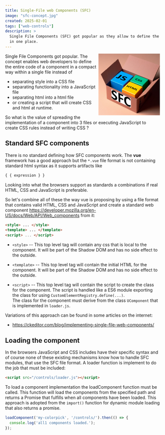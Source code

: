 ```yaml
---
title: Single-File web Components (SFC)
image: "sfc-concept.jpg"
created: 2025-02-01
tags: ["web-controls"]
description: >  
  Single File Components (SFC) got popular as they allow to define the complete code for a component
  in one place.
---
```


<img src="sfc-box.jpg" style="width:200px;height:200px;float:right">

Single File Components got popular. The concept enables web developers to define the entire code of a component
in a compact way within a single file instead of

* separating style into a CSS file
* separating functionality into a JavaScript file
* separating html into a html file
* or creating a script that will create CSS and html at runtime.

So what is the value of spreading the implementation of a component into 3 files or executing JavaScript to create CSS rules instead of writing CSS ?


## Standard SFC components

There is no standard defining how SFC components work.  The **vue** framework has a good approach but the `*.vue` file
format is not containing standard html syntax as it supports artifacts like
``` txt
{ { expression } }
```

Looking into what the browsers support as standards a combinations if real HTML, CSS and JavaScript is preferable.

So let's combine all of these the way vue is proposing by using a file format that contains
valid HTML, CSS and JavaScript and create a standard web component <https://developer.mozilla.org/en-US/docs/Web/API/Web_components> from it:

``` html
<style> ... </style>
<template> ... </template>
<script> ... </script>
```

* `<style>` -- This top level tag will contain any css that is local to the component. It will be part of the Shadow DOM and has
  no side effect to the outside.

* `<template>` -- This top level tag will contain the initial HTML for the component. It will be part of the Shadow DOM and
  has no side effect to the outside.

* `<script>` -- This top level tag will contain the script to create the class for the component. The script is handled like a
  ES6 module exporting the class for using `CustomElementRegistry.define(...)`.  
  The class for the component must derive from the class `UComponent` that is implemented in `loader.js`.


Variations of this approach can be found in some articles on the internet:

* <https://ckeditor.com/blog/implementing-single-file-web-components/>


## Loading the component

In the browsers JavaScript and CSS includes have their specific syntax and of course none of these existing mechanisms
know how to handle SFC modules, that use the SFC file format. A loader function is implement to do the job that must be included:

``` html
<script src="/controls/loader.js"></script>
```

To load a component implementation the loadComponent function must be called. This function will load the components from the
specified path and returns a Promise that fulfills when all components have been loaded. This approach is adopted from the
`import()` function for dynamic module loading that also returns a promise.

``` javascript
loadComponent('my-colorpick', '/controls/').then(() => {
  console.log('all1 components loaded.');
});
```

<!--
  https://developer.mozilla.org/en-US/docs/Web/JavaScript/Guide/Modules
  import { name, draw, reportArea, reportPerimeter } from "./modules/square.js";
-->
